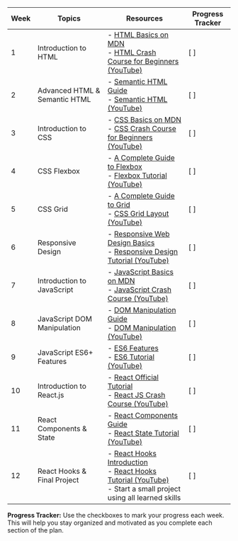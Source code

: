 
| Week | Topics | Resources | Progress Tracker |
|------|--------|-----------|------------------|
| 1    | Introduction to HTML | - [HTML Basics on MDN](https://developer.mozilla.org/en-US/docs/Learn/HTML/Introduction_to_HTML) <br> - [HTML Crash Course for Beginners (YouTube)](https://www.youtube.com/watch?v=UB1O30fR-EE) | [ ] |
| 2    | Advanced HTML & Semantic HTML | - [Semantic HTML Guide](https://www.freecodecamp.org/news/semantic-html5-elements/) <br> - [Semantic HTML (YouTube)](https://www.youtube.com/watch?v=G2nTKwA7P-k) | [ ] |
| 3    | Introduction to CSS | - [CSS Basics on MDN](https://developer.mozilla.org/en-US/docs/Learn/CSS/First_steps) <br> - [CSS Crash Course for Beginners (YouTube)](https://www.youtube.com/watch?v=yfoY53QXEnI) | [ ] |
| 4    | CSS Flexbox | - [A Complete Guide to Flexbox](https://css-tricks.com/snippets/css/a-guide-to-flexbox/) <br> - [Flexbox Tutorial (YouTube)](https://www.youtube.com/watch?v=JJSoEo8JSnc) | [ ] |
| 5    | CSS Grid | - [A Complete Guide to Grid](https://css-tricks.com/snippets/css/complete-guide-grid/) <br> - [CSS Grid Layout (YouTube)](https://www.youtube.com/watch?v=EFafSYg-PkI) | [ ] |
| 6    | Responsive Design | - [Responsive Web Design Basics](https://developers.google.com/web/fundamentals/design-and-ux/responsive) <br> - [Responsive Design Tutorial (YouTube)](https://www.youtube.com/watch?v=srvUrASNj0s) | [ ] |
| 7    | Introduction to JavaScript | - [JavaScript Basics on MDN](https://developer.mozilla.org/en-US/docs/Learn/JavaScript/First_steps) <br> - [JavaScript Crash Course (YouTube)](https://www.youtube.com/watch?v=hdI2bqOjy3c) | [ ] |
| 8    | JavaScript DOM Manipulation | - [DOM Manipulation Guide](https://www.digitalocean.com/community/tutorial_series/understanding-the-dom-document-object-model) <br> - [DOM Manipulation (YouTube)](https://www.youtube.com/watch?v=0ik6X4DJKCc) | [ ] |
| 9    | JavaScript ES6+ Features | - [ES6 Features](https://www.freecodecamp.org/news/es6-for-beginners/) <br> - [ES6 Tutorial (YouTube)](https://www.youtube.com/watch?v=NCwa_xi0Uuc) | [ ] |
| 10   | Introduction to React.js | - [React Official Tutorial](https://reactjs.org/tutorial/tutorial.html) <br> - [React JS Crash Course (YouTube)](https://www.youtube.com/watch?v=w7ejDZ8SWv8) | [ ] |
| 11   | React Components & State | - [React Components Guide](https://reactjs.org/docs/components-and-props.html) <br> - [React State Tutorial (YouTube)](https://www.youtube.com/watch?v=35lXWvCuM8o) | [ ] |
| 12   | React Hooks & Final Project | - [React Hooks Introduction](https://reactjs.org/docs/hooks-intro.html) <br> - [React Hooks Tutorial (YouTube)](https://www.youtube.com/watch?v=f687hBjwFcM) <br> - Start a small project using all learned skills | [ ] |

**Progress Tracker:** Use the checkboxes to mark your progress each week. This will help you stay organized and motivated as you complete each section of the plan.
